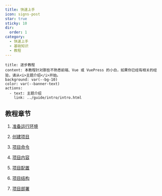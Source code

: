 ```yaml
---
title: 快速上手
icon: signs-post
star: true
sticky: 10
dir:
  order: 1
category:
  - 快速上手
  - 基础知识
  - 教程
---
```


```component VPBanner
title: 逐步教程
content: 本教程针对那些不熟悉前端、Vue 或 VuePress 的小白，如果你已经有相关的经验，请从<i>主题介绍</i>开始。
background: var(--bg-10)
color: var(--banner-text)
actions:
  - text: 主题介绍
    link: ../guide/intro/intro.html
```

## 教程章节

1. [准备运行环境](env.md)

1. [创建项目](create.md)

1. [项目命令](command.md)

1. [项目内容](content.md)

1. [项目配置](config.md)

1. [项目结构](structure.md)

1. [项目部署](deploy.md)
